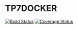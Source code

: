# TP7DOCKER
[![Build Status](https://travis-ci.com/Oriel-Barroso/TP7DOCKER.svg?branch=master)](https://travis-ci.com/Oriel-Barroso/TP7DOCKER)
[![Coverage Status](https://coveralls.io/repos/github/Oriel-Barroso/TP7DOCKER/badge.svg?branch=master)](https://coveralls.io/github/Oriel-Barroso/TP7DOCKER?branch=master)
